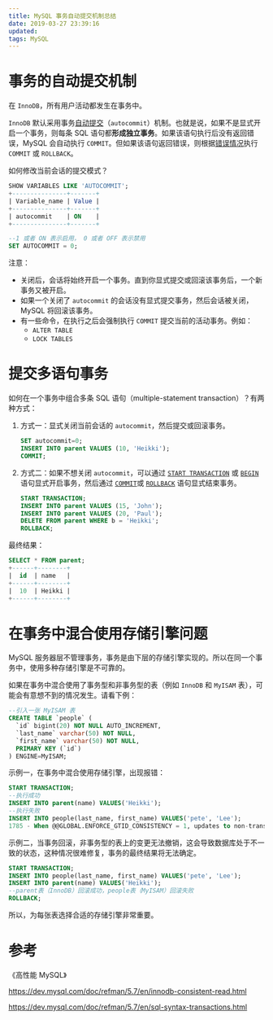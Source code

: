 ```yaml
---
title: MySQL 事务自动提交机制总结
date: 2019-03-27 23:39:16
updated:
tags: MySQL
---
```


# 事务的自动提交机制

在 `InnoDB`，所有用户活动都发生在事务中。

`InnoDB` 默认采用事务[自动提交](https://dev.mysql.com/doc/refman/5.7/en/server-system-variables.html#sysvar_autocommit)（`autocommit`）机制。也就是说，如果不是显式开启一个事务，则每条 SQL 语句都**形成独立事务**。如果该语句执行后没有返回错误，MySQL 会自动执行 `COMMIT`。但如果该语句返回错误，则根据[错误情况](https://dev.mysql.com/doc/refman/5.7/en/innodb-error-handling.html)执行 `COMMIT` 或 `ROLLBACK`。

如何修改当前会话的提交模式？

```sql
SHOW VARIABLES LIKE 'AUTOCOMMIT';
+---------------+-------+
| Variable_name | Value |
+---------------+-------+
| autocommit    | ON    |
+---------------+-------+

--1 或者 ON 表示启用， 0 或者 OFF 表示禁用
SET AUTOCOMMIT = 0;
```

注意：

* 关闭后，会话将始终开启一个事务。直到你显式提交或回滚该事务后，一个新事务又被开启。
* 如果一个关闭了 `autocommit` 的会话没有显式提交事务，然后会话被关闭，MySQL 将回滚该事务。
* 有一些命令，在执行之后会强制执行 `COMMIT` 提交当前的活动事务。例如：
  - `ALTER TABLE`
  - `LOCK TABLES`

# 提交多语句事务

如何在一个事务中组合多条 SQL 语句（multiple-statement transaction）？有两种方式：

1. 方式一：显式关闭当前会话的 `autocommit`，然后提交或回滚事务。

   ```sql
   SET autocommit=0;
   INSERT INTO parent VALUES (10, 'Heikki');
   COMMIT;
   ```

2. 方式二：如果不想关闭 `autocommit`，可以通过 [`START TRANSACTION`](https://dev.mysql.com/doc/refman/5.7/en/commit.html) 或 [`BEGIN`](https://dev.mysql.com/doc/refman/5.7/en/commit.html) 语句显式开启事务，然后通过 [`COMMIT`](https://dev.mysql.com/doc/refman/5.7/en/commit.html)或 [`ROLLBACK`](https://dev.mysql.com/doc/refman/5.7/en/commit.html) 语句显式结束事务。

   ```sql
   START TRANSACTION;
   INSERT INTO parent VALUES (15, 'John');
   INSERT INTO parent VALUES (20, 'Paul');
   DELETE FROM parent WHERE b = 'Heikki';
   ROLLBACK;
   ```

最终结果：

```sql
SELECT * FROM parent;
+------+--------+
|  id  | name   |
+------+--------+
|  10  | Heikki |
+------+--------+
```

# 在事务中混合使用存储引擎问题

MySQL 服务器层不管理事务，事务是由下层的存储引擎实现的。所以在同一个事务中，使用多种存储引擎是不可靠的。

如果在事务中混合使用了事务型和非事务型的表（例如 `InnoDB` 和 `MyISAM` 表），可能会有意想不到的情况发生。请看下例：

```sql
--引入一张 MyISAM 表
CREATE TABLE `people` (
  `id` bigint(20) NOT NULL AUTO_INCREMENT,
  `last_name` varchar(50) NOT NULL,
  `first_name` varchar(50) NOT NULL,
  PRIMARY KEY (`id`)
) ENGINE=MyISAM;
```

示例一，在事务中混合使用存储引擎，出现报错：

```sql
START TRANSACTION;
--执行成功
INSERT INTO parent(name) VALUES('Heikki');
--执行失败
INSERT INTO people(last_name, first_name) VALUES('pete', 'Lee');
1785 - When @@GLOBAL.ENFORCE_GTID_CONSISTENCY = 1, updates to non-transactional tables can only be done in either autocommitted statements or single-statement transactions, and never in the same statement as updates to transactional tables.
```

示例二，当事务回滚，非事务型的表上的变更无法撤销，这会导致数据库处于不一致的状态，这种情况很难修复，事务的最终结果将无法确定。

```sql
START TRANSACTION;
INSERT INTO people(last_name, first_name) VALUES('pete', 'Lee');
INSERT INTO parent(name) VALUES('Heikki');
--parent表（InnoDB）回滚成功，people表（MyISAM）回滚失败
ROLLBACK;
```

所以，为每张表选择合适的存储引擎非常重要。

# 参考

《高性能 MySQL》

https://dev.mysql.com/doc/refman/5.7/en/innodb-consistent-read.html

https://dev.mysql.com/doc/refman/5.7/en/sql-syntax-transactions.html